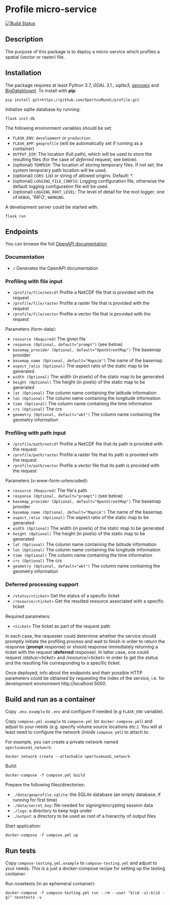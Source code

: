 # Profile micro-service

[![Build Status](https://ci.dev-1.opertusmundi.eu:9443/api/badges/OpertusMundi/profile/status.svg?ref=refs/heads/main)](https://ci.dev-1.opertusmundi.eu:9443/OpertusMundi/profile)

## Description

The purpose of this package is to deploy a micro-service which profiles a spatial (vector or raster) file. 

## Installation

The package requires at least Python 3.7, *GDAL 3.1.*, *sqlite3*, *[geovaex](https://github.com/OpertusMundi/geovaex)* 
and [BigDataVoyant](https://github.com/OpertusMundi/BigDataVoyant). 
To install with **pip**:
```
pip install git+https://github.com/OpertusMundi/profile.git
```
Initialize sqlite database by running:
```
flask init-db
```

The following environment variables should be set:
- `FLASK_ENV`: `development` or `production`
- `FLASK_APP`: `geoprofile` (will be automatically set if running as a container)
- `OUTPUT_DIR`: The location (full path), which will be used to store the resulting files (for the case of *deferred* request, see below).
- (optional) `TEMPDIR`: The location of storing temporary files. If not set, the system temporary path location will be used.
- (optional) `CORS`: List or string of allowed origins. Default: \*.
- (optional) `LOGGING_FILE_CONFIG`: Logging configuration file, otherwise the default logging configuration file will be used.
- (optional) `LOGGING_ROOT_LEVEL`: The level of detail for the root logger; one of `DEBUG`, 'INFO', `WARNING`.

A development server could be started with:
```
flask run
```

## Endpoints

You can browse the full [OpenAPI documentation](https://opertusmundi.github.io/profile/)

### Documentation
* `/` Generates the OpenAPI documentation
### Profiling with file input
* `/profile/file/netcdf` Profile a NetCDF file that is provided with the request
* `/profile/file/raster` Profile a raster file that is provided with the request
* `/profile/file/vector` Profile a vector file that is provided with the request

Parameters (form-data):
* `resource (Required)` The given file
* `response (Optional, default="prompt")` (see below)
* `basemap_provider (Optional, default="OpenStreetMap")` The basemap provider
* `basemap_name (Optional, default="Mapnik")` The name of the basemap
* `aspect_ratio (Optional)` The aspect ratio of the static map to be generated
* `width (Optional)` The width (in pixels) of the static map to be generated
* `height (Optional)` The height (in pixels) of the static map to be generated
* `lat (Optional)` The column name containing the latitude information
* `lon (Optional)` The column name containing the longitude information
* `time (Optional)` The column name containing the time information
* `crs (Optional)` The crs
* `geometry (Optional, default="wkt")` The column name containing the geometry information


### Profiling with path input
* `/profile/path/netcdf` Profile a NetCDF file that its path is provided with the request
* `/profile/path/raster` Profile a raster file that its path is provided with the request
* `/profile/path/vector` Profile a vector file that its path is provided with the request

Parameters (x-www-form-urlencoded):
* `resource (Required)` The file's path
* `response (Optional, default="prompt")` (see below)
* `basemap_provider (Optional, default="OpenStreetMap")` The basemap provider
* `basemap_name (Optional, default="Mapnik")` The name of the basemap
* `aspect_ratio (Optional)` The aspect ratio of the static map to be generated
* `width (Optional)` The width (in pixels) of the static map to be generated
* `height (Optional)` The height (in pixels) of the static map to be generated
* `lat (Optional)` The column name containing the latitude information
* `lon (Optional)` The column name containing the longitude information
* `time (Optional)` The column name containing the time information
* `crs (Optional)` The crs
* `geometry (Optional, default="wkt")` The column name containing the geometry information


### Deferred processing support
* `/status/<ticket>` Get the status of a specific ticket
* `/resource/<ticket>` Get the resulted resource associated with a specific ticket

Required parameters:
* `<ticket>` The ticket as part of the request path

In each case, the requester could determine whether the service should promptly initiate the profiling process 
and wait to finish in order to return the response (**prompt** response) or should response immediately returning 
a ticket with the request (**deferred** response). In latter case, one could request */status/\<ticket\>* and 
*/resource/\<ticket\>* in order to get the status and the resulting file corresponding to a specific ticket.

Once deployed, info about the endpoints and their possible HTTP parameters could be obtained by requesting the 
index of the service, i.e. for development environment http://localhost:5000.

## Build and run as a container

Copy `.env.example` to `.env` and configure if needed (e.g `FLASK_ENV` variable).

Copy `compose.yml.example` to `compose.yml` (or `docker-compose.yml`) and adjust to your needs (e.g. specify volume source locations etc.). You will at least need to configure the network (inside `compose.yml`) to attach to. 

For example, you can create a private network named `opertusmundi_network`:

    docker network create --attachable opertusmundi_network

Build:

    docker-compose -f compose.yml build

Prepare the following files/directories:

   * `./data/geoprofile.sqlite`:  the SQLite database (an empty database, if running for first time)
   * `./data/secret_key`: file needed for signing/encrypting session data
   * `./logs`: a directory to keep logs under
   * `./output`: a directory to be used as root of a hierarchy of output files

Start application:
    
    docker-compose -f compose.yml up


## Run tests

Copy `compose-testing.yml.example` to `compose-testing.yml` and adjust to your needs. This is a just a docker-compose recipe for setting up the testing container.

Run nosetests (in an ephemeral container):

    docker-compose -f compose-testing.yml run --rm --user "$(id -u):$(id -g)" nosetests -v

